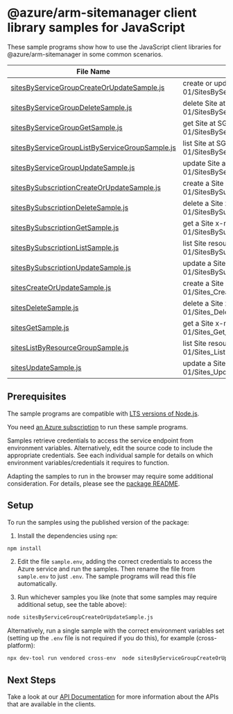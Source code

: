 # @azure/arm-sitemanager client library samples for JavaScript

These sample programs show how to use the JavaScript client libraries for @azure/arm-sitemanager in some common scenarios.

| **File Name**                                                                                 | **Description**                                                                                                         |
| --------------------------------------------------------------------------------------------- | ----------------------------------------------------------------------------------------------------------------------- |
| [sitesByServiceGroupCreateOrUpdateSample.js][sitesbyservicegroupcreateorupdatesample]         | create or update Site at SG scope x-ms-original-file: 2025-06-01/SitesByServiceGroup_CreateOrUpdate_MaximumSet_Gen.json |
| [sitesByServiceGroupDeleteSample.js][sitesbyservicegroupdeletesample]                         | delete Site at SG scope x-ms-original-file: 2025-06-01/SitesByServiceGroup_Delete_MaximumSet_Gen.json                   |
| [sitesByServiceGroupGetSample.js][sitesbyservicegroupgetsample]                               | get Site at SG scope x-ms-original-file: 2025-06-01/SitesByServiceGroup_Get_MaximumSet_Gen.json                         |
| [sitesByServiceGroupListByServiceGroupSample.js][sitesbyservicegrouplistbyservicegroupsample] | list Site at SG scope x-ms-original-file: 2025-06-01/SitesByServiceGroup_ListByServiceGroup_MaximumSet_Gen.json         |
| [sitesByServiceGroupUpdateSample.js][sitesbyservicegroupupdatesample]                         | update Site at SG scope x-ms-original-file: 2025-06-01/SitesByServiceGroup_Update_MaximumSet_Gen.json                   |
| [sitesBySubscriptionCreateOrUpdateSample.js][sitesbysubscriptioncreateorupdatesample]         | create a Site x-ms-original-file: 2025-06-01/SitesBySubscription_CreateOrUpdate_MaximumSet_Gen.json                     |
| [sitesBySubscriptionDeleteSample.js][sitesbysubscriptiondeletesample]                         | delete a Site x-ms-original-file: 2025-06-01/SitesBySubscription_Delete_MaximumSet_Gen.json                             |
| [sitesBySubscriptionGetSample.js][sitesbysubscriptiongetsample]                               | get a Site x-ms-original-file: 2025-06-01/SitesBySubscription_Get_MaximumSet_Gen.json                                   |
| [sitesBySubscriptionListSample.js][sitesbysubscriptionlistsample]                             | list Site resources by subscription ID x-ms-original-file: 2025-06-01/SitesBySubscription_List_MaximumSet_Gen.json      |
| [sitesBySubscriptionUpdateSample.js][sitesbysubscriptionupdatesample]                         | update a Site x-ms-original-file: 2025-06-01/SitesBySubscription_Update_MaximumSet_Gen.json                             |
| [sitesCreateOrUpdateSample.js][sitescreateorupdatesample]                                     | create a Site x-ms-original-file: 2025-06-01/Sites_CreateOrUpdate_MaximumSet_Gen.json                                   |
| [sitesDeleteSample.js][sitesdeletesample]                                                     | delete a Site x-ms-original-file: 2025-06-01/Sites_Delete_MaximumSet_Gen.json                                           |
| [sitesGetSample.js][sitesgetsample]                                                           | get a Site x-ms-original-file: 2025-06-01/Sites_Get_MaximumSet_Gen.json                                                 |
| [sitesListByResourceGroupSample.js][siteslistbyresourcegroupsample]                           | list Site resources by resource group x-ms-original-file: 2025-06-01/Sites_ListByResourceGroup_MaximumSet_Gen.json      |
| [sitesUpdateSample.js][sitesupdatesample]                                                     | update a Site x-ms-original-file: 2025-06-01/Sites_Update_MaximumSet_Gen.json                                           |

## Prerequisites

The sample programs are compatible with [LTS versions of Node.js](https://github.com/nodejs/release#release-schedule).

You need [an Azure subscription][freesub] to run these sample programs.

Samples retrieve credentials to access the service endpoint from environment variables. Alternatively, edit the source code to include the appropriate credentials. See each individual sample for details on which environment variables/credentials it requires to function.

Adapting the samples to run in the browser may require some additional consideration. For details, please see the [package README][package].

## Setup

To run the samples using the published version of the package:

1. Install the dependencies using `npm`:

```bash
npm install
```

2. Edit the file `sample.env`, adding the correct credentials to access the Azure service and run the samples. Then rename the file from `sample.env` to just `.env`. The sample programs will read this file automatically.

3. Run whichever samples you like (note that some samples may require additional setup, see the table above):

```bash
node sitesByServiceGroupCreateOrUpdateSample.js
```

Alternatively, run a single sample with the correct environment variables set (setting up the `.env` file is not required if you do this), for example (cross-platform):

```bash
npx dev-tool run vendored cross-env  node sitesByServiceGroupCreateOrUpdateSample.js
```

## Next Steps

Take a look at our [API Documentation][apiref] for more information about the APIs that are available in the clients.

[sitesbyservicegroupcreateorupdatesample]: https://github.com/Azure/azure-sdk-for-js/blob/main/sdk/sitemanager/arm-sitemanager/samples/v1/javascript/sitesByServiceGroupCreateOrUpdateSample.js
[sitesbyservicegroupdeletesample]: https://github.com/Azure/azure-sdk-for-js/blob/main/sdk/sitemanager/arm-sitemanager/samples/v1/javascript/sitesByServiceGroupDeleteSample.js
[sitesbyservicegroupgetsample]: https://github.com/Azure/azure-sdk-for-js/blob/main/sdk/sitemanager/arm-sitemanager/samples/v1/javascript/sitesByServiceGroupGetSample.js
[sitesbyservicegrouplistbyservicegroupsample]: https://github.com/Azure/azure-sdk-for-js/blob/main/sdk/sitemanager/arm-sitemanager/samples/v1/javascript/sitesByServiceGroupListByServiceGroupSample.js
[sitesbyservicegroupupdatesample]: https://github.com/Azure/azure-sdk-for-js/blob/main/sdk/sitemanager/arm-sitemanager/samples/v1/javascript/sitesByServiceGroupUpdateSample.js
[sitesbysubscriptioncreateorupdatesample]: https://github.com/Azure/azure-sdk-for-js/blob/main/sdk/sitemanager/arm-sitemanager/samples/v1/javascript/sitesBySubscriptionCreateOrUpdateSample.js
[sitesbysubscriptiondeletesample]: https://github.com/Azure/azure-sdk-for-js/blob/main/sdk/sitemanager/arm-sitemanager/samples/v1/javascript/sitesBySubscriptionDeleteSample.js
[sitesbysubscriptiongetsample]: https://github.com/Azure/azure-sdk-for-js/blob/main/sdk/sitemanager/arm-sitemanager/samples/v1/javascript/sitesBySubscriptionGetSample.js
[sitesbysubscriptionlistsample]: https://github.com/Azure/azure-sdk-for-js/blob/main/sdk/sitemanager/arm-sitemanager/samples/v1/javascript/sitesBySubscriptionListSample.js
[sitesbysubscriptionupdatesample]: https://github.com/Azure/azure-sdk-for-js/blob/main/sdk/sitemanager/arm-sitemanager/samples/v1/javascript/sitesBySubscriptionUpdateSample.js
[sitescreateorupdatesample]: https://github.com/Azure/azure-sdk-for-js/blob/main/sdk/sitemanager/arm-sitemanager/samples/v1/javascript/sitesCreateOrUpdateSample.js
[sitesdeletesample]: https://github.com/Azure/azure-sdk-for-js/blob/main/sdk/sitemanager/arm-sitemanager/samples/v1/javascript/sitesDeleteSample.js
[sitesgetsample]: https://github.com/Azure/azure-sdk-for-js/blob/main/sdk/sitemanager/arm-sitemanager/samples/v1/javascript/sitesGetSample.js
[siteslistbyresourcegroupsample]: https://github.com/Azure/azure-sdk-for-js/blob/main/sdk/sitemanager/arm-sitemanager/samples/v1/javascript/sitesListByResourceGroupSample.js
[sitesupdatesample]: https://github.com/Azure/azure-sdk-for-js/blob/main/sdk/sitemanager/arm-sitemanager/samples/v1/javascript/sitesUpdateSample.js
[apiref]: https://learn.microsoft.com/javascript/api/@azure/arm-sitemanager?view=azure-node-preview
[freesub]: https://azure.microsoft.com/free/
[package]: https://github.com/Azure/azure-sdk-for-js/tree/main/sdk/sitemanager/arm-sitemanager/README.md
